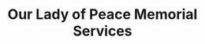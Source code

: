 ---
title: "Our Lady of Peace Memorial Services"
url: /antipolo/our-lady-of-peace-memorial-services/
shop: funeral directors
---
